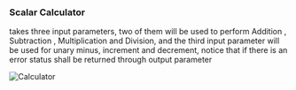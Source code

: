 ### Scalar Calculator  
takes three input parameters, two of them will be used to  perform Addition , Subtraction , Multiplication and Division, and the third input parameter will be used for unary minus, increment and decrement, notice that if there is an error status shall be returned through output parameter


![Calculator](https://github.com/Mo222000/MATLAB_ITI/assets/150931592/ff9dbe58-bf34-4d61-a0ef-7fe0f39f6056)

